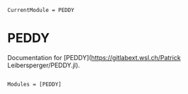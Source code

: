 ```@meta
CurrentModule = PEDDY
```

# PEDDY

Documentation for [PEDDY](https://gitlabext.wsl.ch/Patrick Leibersperger/PEDDY.jl).

```@index
```

```@autodocs
Modules = [PEDDY]
```
